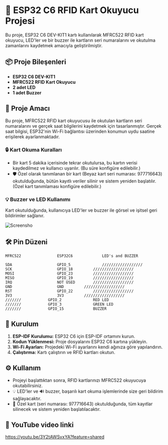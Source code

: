 # 🚀 ESP32 C6 RFID Kart Okuyucu Projesi

Bu proje, ESP32 C6 DEV-KIT1 kartı kullanılarak MFRC522 RFID kart okuyucu, LED'ler ve bir buzzer ile kartların seri numaralarını ve okutulma zamanlarını kaydetmek amacıyla geliştirilmiştir.

## 📦 Proje Bileşenleri

- **ESP32 C6 DEV-KIT1**
- **MFRC522 RFID Kart Okuyucu**
- **2 adet LED**
- **1 adet Buzzer**

## 🎯 Proje Amacı

Bu proje, MFRC522 RFID kart okuyucusu ile okutulan kartların seri numaralarını ve gerçek saat bilgilerini kaydetmek için tasarlanmıştır. Gerçek saat bilgisi, ESP32'nin Wi-Fi bağlantısı üzerinden konumun uydu saatine erişilerek ayarlanmaktadır.

### 🔒 Kart Okuma Kuralları

- Bir kart 5 dakika içerisinde tekrar okutulursa, bu kartın verisi kaydedilmez ve kullanıcı uyarılır. (Bu süre konfigüre edilebilir.)
- 🛡️ Özel olarak tanımlanan bir kart (Beyaz kart seri numarası: 977716643) okutulduğunda, bütün kayıtlı veriler silinir ve sistem yeniden başlatılır. (Özel kart tanımlaması konfigüre edilebilir.)

### 💡 Buzzer ve LED Kullanımı

Kart okutulduğunda, kullanıcıya LED'ler ve buzzer ile görsel ve işitsel geri bildirimler sağlanır.



  ![Screensho](https://github.com/user-attachments/assets/938a5af7-d2cf-4ad5-aeaf-e53c35e3b4b9)

## 🛠️ Pin Düzeni

	MFRC522                ESP32C6             LED's and BUZZER

	SDA                    GPIO_5              //////////////////
	SCK                    GPIO_18		   //////////////////
	MOSI                   GPIO_23		   //////////////////
	MISO                   GPIO_19		   //////////////////
	IRQ                    NOT USED		   //////////////////
	GND                    GND		   //////////////////
	RST                    GPIO_22		   //////////////////
	3V3                    3V3		   //////////////////
	///////		       GPIO_2              RED LED
	///////		       GPIO_3              GREEN LED
	///////		       GPIO_15             BUZZER


## 🧩 Kurulum

1. **ESP-IDF Kurulumu:** ESP32 C6 için ESP-IDF ortamını kurun.
2. **Kodun Yüklenmesi:** Proje dosyalarını ESP32 C6 kartına yükleyin.
3. **Wi-Fi Ayarları:** Projedeki Wi-Fi ayarlarını kendi ağınıza göre yapılandırın.
4. **Çalıştırma:** Kartı çalıştırın ve RFID kartları okutun.

## ⚙️ Kullanım

- Projeyi başlattıktan sonra, RFID kartlarınızı MFRC522 okuyucuya okutabilirsiniz.
- 💡 LED'ler ve 🔊 buzzer, başarılı kart okuma işlemlerinde size geri bildirim sağlayacaktır.
- 🛑 Özel kart (seri numarası: 977716643) okutulduğunda, tüm kayıtlar silinecek ve sistem yeniden başlatılacaktır.


## 🎦 YouTube video linki
https://youtu.be/3Y2tAWSvxYA?feature=shared
